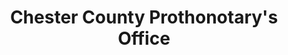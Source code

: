 ---
layout: repo
title: "Chester County Prothonotary's Office"
id: 15146
permalink: repos/15146/
---